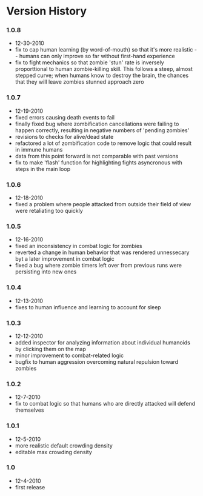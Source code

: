 # Version History

### 1.0.8
- 12-30-2010
- fix to cap human learning (by word-of-mouth) so that it's more realistic -- humans can only improve so far without first-hand experience
- fix to fight mechanics so that zombie 'stun' rate is inversely proporttional to human zombie-killing skill. This follows a steep, almost stepped curve; when humans know to destroy the brain, the chances that they will leave zombies stunned approach zero

### 1.0.7
- 12-19-2010
- fixed errors causing death events to fail
- finally fixed bug where zombification cancellations were failing to happen correctly, resulting in negative numbers of 'pending zombies'
- revisions to checks for alive/dead state
- refactored a lot of zombification code to remove logic that could result in immune humans
- data from this point forward is not comparable with past versions
- fix to make 'flash' function for highlighting fights asyncronous with steps in the main loop

### 1.0.6
- 12-18-2010
- fixed a problem where people attacked from outside their field of view were retaliating too quickly

### 1.0.5
- 12-16-2010
- fixed an inconsistency in combat logic for zombies
- reverted a change in human behavior that was rendered unnessecary byt a later improvement in combat logic
- fixed a bug where zombie timers left over from previous runs were persisting into new ones


### 1.0.4
- 12-13-2010
- fixes to human influence and learning to account for sleep

### 1.0.3
- 12-12-2010
- added inspector for analyzing information about individual humanoids by clicking them on the map
- minor improvement to combat-related logic
- bugfix to human aggression overcoming natural repulsion toward zombies

### 1.0.2
- 12-7-2010
- fix to combat logic so that humans who are directly attacked will defend themselves

### 1.0.1
- 12-5-2010
- more realistic default crowding density
- editable max crowding density

### 1.0
- 12-4-2010
- first release